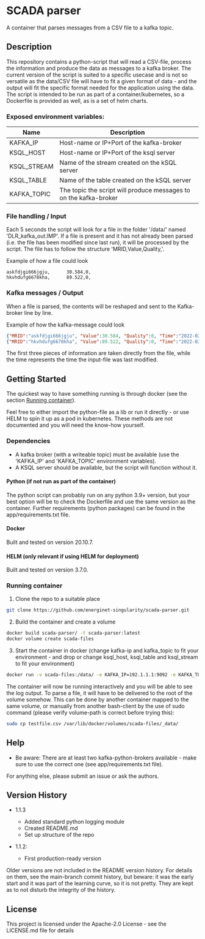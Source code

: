 # SCADA parser

A container that parses messages from a CSV file to a kafka topic.

## Description

This repository contains a python-script that will read a CSV-file, process the information and produce the data as messages to a kafka broker. The current version of the script is suited to a specific usecase and is not so versatile as the data/CSV file will have to fit a given format of data - and the output will fit the specific format needed for the application using the data. The script is intended to be run as part of a container/kubernetes, so a Dockerfile is provided as well, as is a set of helm charts.

### Exposed environment variables:

| Name | Description |
|--|--|
|KAFKA_IP|Host-name or IP+Port of the kafka-broker|
|KSQL_HOST|Host-name or IP+Port of the ksql server|
|KSQL_STREAM|Name of the stream created on the kSQL server|
|KSQL_TABLE|Name of the table created on the kSQL server|
|KAFKA_TOPIC|The topic the script will produce messages to on the kafka-broker|

### File handling / Input

Each 5 seconds the script will look for a file in the folder '/data/' named 'DLR_kafka_out.IMP'. If a file is present and it has not already been parsed (i.e. the file has been modified since last run), it will be processed by the script. The file has to follow the structure 'MRID,Value,Quality,'.

Example of how a file could look
````
askfdjgi666jgju,      30.584,0,
hkvhdufg6678kha,      89.522,0,
````

### Kafka messages / Output

When a file is parsed, the contents will be reshaped and sent to the Kafka-broker line by line.

Example of how the kafka-message could look
````json
{"MRID":"askfdjgi666jgju", "Value":30.584, "Quality":0, "Time":"2022-02-04 07:49:01"}
{"MRID":"hkvhdufg6678kha", "Value":89.522, "Quality":0, "Time":"2022-02-04 07:49:01"}
````

The first three pieces of information are taken directly from the file, while the time represents the time the input-file was last modified.

## Getting Started

The quickest way to have something running is through docker (see the section [Running container](#running-container)).

Feel free to either import the python-file as a lib or run it directly - or use HELM to spin it up as a pod in kubernetes. These methods are not documented and you will need the know-how yourself.

### Dependencies

* A kafka broker (with a writeable topic) must be available (use the 'KAFKA_IP' and 'KAFKA_TOPIC' environment variables).
* A KSQL server should be available, but the script will function without it.

#### Python (if not run as part of the container)

The python script can probably run on any python 3.9+ version, but your best option will be to check the Dockerfile and use the same version as the container. Further requirements (python packages) can be found in the app/requirements.txt file.

#### Docker

Built and tested on version 20.10.7.

#### HELM (only relevant if using HELM for deployment)

Built and tested on version 3.7.0.

### Running container

1. Clone the repo to a suitable place
````bash
git clone https://github.com/energinet-singularity/scada-parser.git
````

2. Build the container and create a volume
````bash
docker build scada-parser/ -t scada-parser:latest
docker volume create scada-files
````

3. Start the container in docker (change kafka-ip and kafka_topic to fit your environment - and drop or change ksql_host, ksql_table and ksql_stream to fit your environment)
````bash
docker run -v scada-files:/data/ -e KAFKA_IP=192.1.1.1:9092 -e KAFKA_TOPIC=test -e KSQL_HOST=192.1.1.1 -e KSQL_TABLE=test-table -e KSQL_STREAM=test-stream  -it --rm scada-parser:latest
````
The container will now be running interactively and you will be able to see the log output. To parse a file, it will have to be delivered to the root of the volume somehow. This can be done by another container mapped to the same volume, or manually from another bash-client by the use of sudo command (please verify volume-path is correct before trying this):
````bash
sudo cp testfile.csv /var/lib/docker/volumes/scada-files/_data/
````

## Help

* Be aware: There are at least two kafka-python-brokers available - make sure to use the correct one (see app/requirements.txt file).

For anything else, please submit an issue or ask the authors.

## Version History

* 1.1.3
    * Added standard python logging module
    * Created README.md
    * Set up structure of the repo

* 1.1.2:
    * First production-ready version
    <!---* See [commit change]() or See [release history]()--->

Older versions are not included in the README version history. For details on them, see the main-branch commit history, but beware: it was the early start and it was part of the learning curve, so it is not pretty. They are kept as to not disturb the integrity of the history.

## License

This project is licensed under the Apache-2.0 License - see the LICENSE.md file for details
